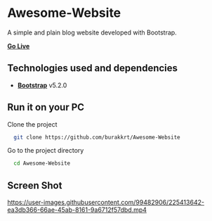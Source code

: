 # Awesome-Website

A simple and plain blog website developed with Bootstrap.

[**Go Live**](https://burakkrt.github.io/Awesome-Website/)

## Technologies used and dependencies

- [**Bootstrap**](https://getbootstrap.com) v5.2.0

## Run it on your PC

Clone the project

```bash
  git clone https://github.com/burakkrt/Awesome-Website
```

Go to the project directory

```bash
  cd Awesome-Website
```

## Screen Shot

https://user-images.githubusercontent.com/99482906/225413642-ea3db366-66ae-45ab-8161-9a6712f57dbd.mp4
